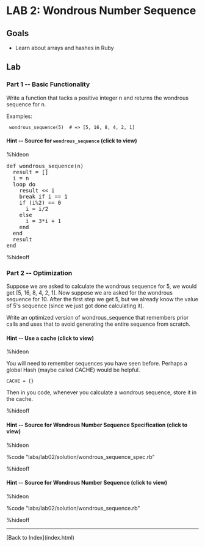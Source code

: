 # LAB 2: Wondrous Number Sequence

## Goals

* Learn about arrays and hashes in Ruby

## Lab

### Part 1 -- Basic Functionality

Write a function that tacks a positive integer n and returns the
wondrous sequence for n.

Examples:

     wondrous_sequence(5)  # => [5, 16, 8, 4, 2, 1]

#### Hint -- Source for <code>wondrous\_sequence</code> (click to view)

%hideon

<pre>
def wondrous_sequence(n)
  result = []
  i = n
  loop do
    result << i
    break if i == 1
    if (i%2) == 0
      i = i/2
    else
      i = 3*i + 1
    end
  end
  result
end
</pre>

%hideoff

### Part 2 -- Optimization

Suppose we are asked to calculate the wondrous sequence for 5, we
would get [5, 16, 8, 4, 2, 1].  Now suppose we are asked for the
wondrous sequence for 10.  After the first step we get 5, but we
already know the value of 5's sequence (since we just got done
calculating it).

Write an optimized version of wondrous_sequence that remembers prior
calls and uses that to avoid generating the entire sequence from
scratch.

#### Hint -- Use a cache (click to view)

%hideon

You will need to remember sequences you have seen before.  Perhaps a
global Hash (maybe called CACHE) would be helpful.

    CACHE = {}

Then in you code, whenever you calculate a wondrous sequence, store it
in the cache.

%hideoff

#### Hint -- Source for Wondrous Number Sequence Specification (click to view)

%hideon

%code "labs/lab02/solution/wondrous_sequence_spec.rb"

%hideoff

#### Hint -- Source for Wondrous Number Sequence (click to view)

%hideon

%code "labs/lab02/solution/wondrous_sequence.rb"

%hideoff

<hr>
[Back to Index](index.html)

